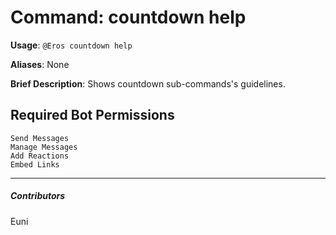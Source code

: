 # Command: countdown help


**Usage**: `@Eros countdown help `

**Aliases**: None

**Brief Description**: Shows countdown sub-commands's guidelines.



## Required Bot Permissions

```
Send Messages
Manage Messages
Add Reactions
Embed Links
```


---

##### Contributors


Euni
